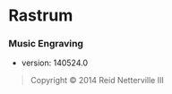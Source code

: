 Rastrum
=======

### Music Engraving

- version: 140524.0

> Copyright &#169; 2014 Reid Netterville III

